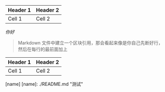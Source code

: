 
| Header 1 | Header 2 |
|--------|---------|
|  Cell 1  |  Cell 2  |
*你好*
>Markdown 文件中建立一个区块引用，那会看起来像是你自己先断好行，然后在每行的最前面加上

| Header 1    | Header 2   |
|----------|----------|
|  Cell 1|   Cell 2      |

[name]
[name]: ./README.md "测试"
